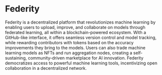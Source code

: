 # Federity

Federity is a decentralized platform that revolutionizes machine learning by enabling users to upload, improve, and collaborate on models through federated learning, all within a blockchain-powered ecosystem. With a GitHub-like interface, it offers seamless version control and model tracking, while rewarding contributors with tokens based on the accuracy improvements they bring to the models. Users can also trade machine learning models as NFTs and run aggregation nodes, creating a self-sustaining, community-driven marketplace for AI innovation. Federity democratizes access to powerful machine learning tools, incentivizing open collaboration in a decentralized network.
